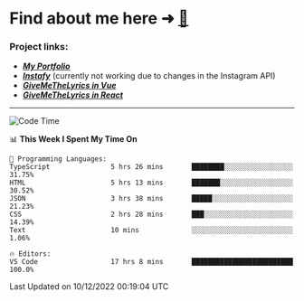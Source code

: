 # Find about me here ➜ [🧑](https://pauabella.dev)

### Project links:
- ***[My Portfolio](https://pauabella.dev)***
- ***[Instafy](https://instafy.me)*** (currently not working due to changes in the Instagram API)
- ***[GiveMeTheLyrics in Vue](https://lyrics.pauabella.dev)***
- ***[GiveMeTheLyrics in React](https://pauabella.dev/GiveMeTheLyrics)***

---
<!--START_SECTION:waka-->
![Code Time](http://img.shields.io/badge/Code%20Time-1%2C721%20hrs%203%20mins-blue)

📊 **This Week I Spent My Time On** 

```text
💬 Programming Languages: 
TypeScript               5 hrs 26 mins       ████████░░░░░░░░░░░░░░░░░   31.75% 
HTML                     5 hrs 13 mins       ███████░░░░░░░░░░░░░░░░░░   30.52% 
JSON                     3 hrs 38 mins       █████░░░░░░░░░░░░░░░░░░░░   21.23% 
CSS                      2 hrs 28 mins       ███░░░░░░░░░░░░░░░░░░░░░░   14.39% 
Text                     10 mins             ░░░░░░░░░░░░░░░░░░░░░░░░░   1.06%

🔥 Editors: 
VS Code                  17 hrs 8 mins       █████████████████████████   100.0%

```


 Last Updated on 10/12/2022 00:19:04 UTC
<!--END_SECTION:waka-->
